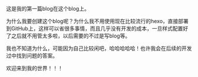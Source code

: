 这是我的第一篇blog在这个blog上。

为什么我要创建这个blog呢？为什么我不用使用现在比较流行的hexo，直接部署到GitHub上，这样可以省很多事情，而且几乎没有开发的成本，一旦样式配置好了之后就不用管太多啦，以后需要的不过是写blog等。

我也不知道为什么，可能因为自己比较闲吧，哈哈哈哈哈！也许我会在后续的开发过中找到问题的答案。

欢迎来到我的世界！！！

